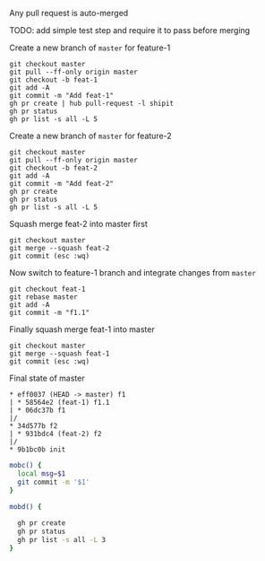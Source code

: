 Any pull request is auto-merged 


TODO: add simple test step and require it to pass before merging

Create a new branch of `master` for feature-1
```
git checkout master
git pull --ff-only origin master
git checkout -b feat-1
git add -A
git commit -m "Add feat-1"
gh pr create | hub pull-request -l shipit
gh pr status
gh pr list -s all -L 5
```

Create a new branch of `master` for feature-2
```
git checkout master
git pull --ff-only origin master
git checkout -b feat-2
git add -A
git commit -m "Add feat-2"
gh pr create
gh pr status
gh pr list -s all -L 5
```

Squash merge feat-2 into master first
```
git checkout master 
git merge --squash feat-2
git commit (esc :wq)
```

Now switch to feature-1 branch and integrate changes from `master`

```
git checkout feat-1
git rebase master
git add -A
git commit -m "f1.1"
```

Finally squash merge feat-1 into master
```
git checkout master 
git merge --squash feat-1
git commit (esc :wq)
```


Final state of master

```
* eff0037 (HEAD -> master) f1
| * 58564e2 (feat-1) f1.1
| * 06dc37b f1
|/  
* 34d577b f2
| * 931bdc4 (feat-2) f2
|/  
* 9b1bc0b init
```

```bash
mobc() {
  local msg=$1
  git commit -m '$1'
}
```

```bash
mobd() {
  
  gh pr create
  gh pr status
  gh pr list -s all -L 3
}
```
